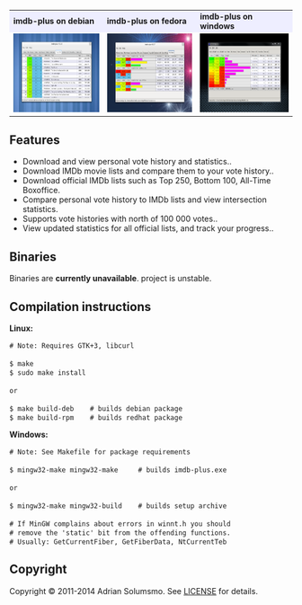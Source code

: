 
<table>
 <tr>
  <td bgcolor="#EEEEFF"><b>imdb-plus on debian</b></td>
  <td bgcolor="#EEEEFF"><b>imdb-plus on fedora</b></td>
  <td bgcolor="#EEEEFF"><b>imdb-plus on windows</b></td>
 <tr>
  <td>
   <img width="210" height="140" 
    src="https://github.com/honeymustard/imdb-plus/raw/master/local/ss-debian.png" 
    alt="imdb-plus on debian"
   />
  </td>
  <td>
   <img width="210" height="140" 
    src="https://github.com/honeymustard/imdb-plus/raw/master/local/ss-fedora.png" 
    alt="imdb-plus on fedora"
   />
  </td>
  <td>
   <img width="210" height="140" 
    src="https://github.com/honeymustard/imdb-plus/raw/master/local/ss-windows.png" 
    alt="imdb-plus on windows"
   />
  </td>
 </tr>
</table>

## Features

* Download and view personal vote history and statistics..
* Download IMDb movie lists and compare them to your vote history..
* Download official IMDb lists such as Top 250, Bottom 100, All-Time Boxoffice.
* Compare personal vote history to IMDb lists and view intersection statistics.
* Supports vote histories with north of 100 000 votes..
* View updated statistics for all official lists, and track your progress..

## Binaries

Binaries are **currently unavailable**. project is unstable.

## Compilation instructions

**Linux:**

    # Note: Requires GTK+3, libcurl
    
    $ make
    $ sudo make install

    or

    $ make build-deb    # builds debian package
    $ make build-rpm    # builds redhat package
    
**Windows:**

    # Note: See Makefile for package requirements
    
    $ mingw32-make mingw32-make     # builds imdb-plus.exe

    or

    $ mingw32-make mingw32-build    # builds setup archive

    # If MinGW complains about errors in winnt.h you should 
    # remove the 'static' bit from the offending functions.
    # Usually: GetCurrentFiber, GetFiberData, NtCurrentTeb
    
## Copyright

Copyright &copy; 2011-2014 Adrian Solumsmo. See [LICENSE](https://github.com/honeymustard/imdb-plus/blob/master/LICENSE) for details.

